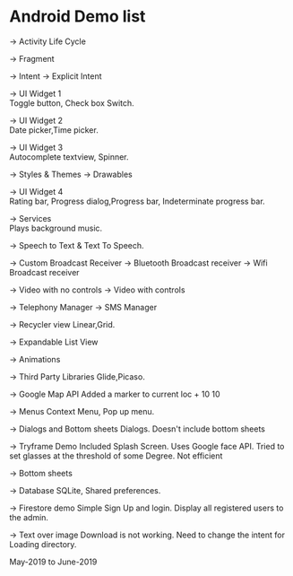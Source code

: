 # Android Demo list

-> Activity Life Cycle

-> Fragment

-> Intent
-> Explicit Intent

-> UI Widget 1  
	Toggle button, Check box Switch.
	
-> UI Widget 2  
	Date picker,Time picker.
	
-> UI Widget 3  
	Autocomplete textview, Spinner.
	
-> Styles & Themes
-> Drawables

-> UI Widget 4  
	Rating bar, Progress dialog,Progress bar, Indeterminate progress bar.
	
-> Services  
	Plays background music.
	
-> Speech to Text & Text To Speech.

-> Custom Broadcast Receiver
-> Bluetooth Broadcast receiver
-> Wifi Broadcast receiver

-> Video with no controls
-> Video with controls

-> Telephony Manager
-> SMS Manager

-> Recycler view
	Linear,Grid.
	
-> Expandable List View

-> Animations

-> Third Party Libraries 
	Glide,Picaso.
	
-> Google Map API 
	Added a marker to current loc + 10 10
	
-> Menus 
	Context Menu, Pop up menu.
	
-> Dialogs and Bottom sheets 
	Dialogs. Doesn't include bottom sheets

-> Tryframe Demo
	Included Splash Screen. Uses Google face API. Tried to set glasses at the threshold of some Degree. Not efficient
	
-> Bottom sheets

-> Database 
	SQLite, Shared preferences.
	
-> Firestore demo 
	Simple Sign Up and login. Display all registered users to the admin.

-> Text over image 
	Download is not working. Need to change the intent for Loading directory.

May-2019 to June-2019